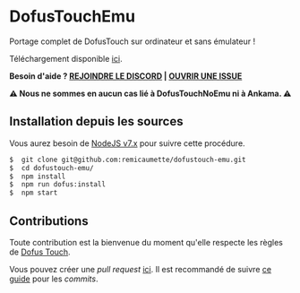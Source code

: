 # DofusTouchEmu 

Portage complet de DofusTouch sur ordinateur et sans émulateur !

Téléchargement disponible [ici](https://github.com/remicaumette/dofustouch-emu/releases).

**Besoin d'aide ? [REJOINDRE LE DISCORD](https://discord.gg/9pdaT) | [OUVRIR UNE ISSUE](https://github.com/remicaumette/dofustouch-emu/issues/new)**

**:warning: Nous ne sommes en aucun cas lié à DofusTouchNoEmu ni à Ankama. :warning:**

## Installation depuis les sources

Vous aurez besoin de [NodeJS v7.x](https://nodejs.org/en/download/current/) pour suivre cette procédure.

```sh
$  git clone git@github.com:remicaumette/dofustouch-emu.git
$  cd dofustouch-emu/
$  npm install
$  npm run dofus:install
$  npm start
```

## Contributions

Toute contribution est la bienvenue du moment qu'elle respecte les règles de [Dofus Touch](http://www.dofus-touch.com/).

Vous pouvez créer une _pull request_ [ici](https://github.com/remicaumette/dofustouch-emu/pulls). Il est recommandé de suivre [ce guide](https://github.com/dannyfritz/commit-message-emoji) pour les _commits_.
